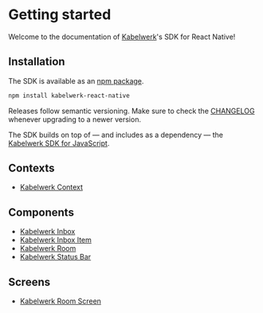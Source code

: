 # Getting started

Welcome to the documentation of [Kabelwerk](https://kabelwerk.io)'s SDK for React Native!

## Installation

The SDK is available as an [npm package](https://www.npmjs.com/package/kabelwerk-react-native).

```bash npm2yarn
npm install kabelwerk-react-native
```

Releases follow semantic versioning. Make sure to check the [CHANGELOG](https://github.com/kabelwerk/sdk-react-native/blob/master/CHANGELOG.md) whenever upgrading to a newer version.

The SDK builds on top of — and includes as a dependency — the [Kabelwerk SDK for JavaScript](https://docs.kabelwerk.io/js/).

## Contexts

- [Kabelwerk Context](./KabelwerkContext.md)

## Components

- [Kabelwerk Inbox](./KabelwerkInbox.md)
- [Kabelwerk Inbox Item](./KabelwerkInboxItem.md)
- [Kabelwerk Room](./KabelwerkRoom.md)
- [Kabelwerk Status Bar](./KabelwerkStatusBar.md)

## Screens

- [Kabelwerk Room Screen](./KabelwerkRoomScreen.md)
